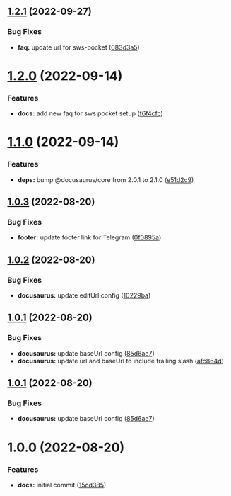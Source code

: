 ## [1.2.1](https://github.com/sws2apps/sws2apps-docs/compare/v1.2.0...v1.2.1) (2022-09-27)


### Bug Fixes

* **faq:** update url for sws-pocket ([083d3a5](https://github.com/sws2apps/sws2apps-docs/commit/083d3a58209a00a1908176a1867ef4d0bda35a6b))

# [1.2.0](https://github.com/sws2apps/sws2apps-docs/compare/v1.1.0...v1.2.0) (2022-09-14)


### Features

* **docs:** add new faq for sws pocket setup ([f6f4cfc](https://github.com/sws2apps/sws2apps-docs/commit/f6f4cfc82b08785f35a0a3e13c8aa1d0262b96b3))

# [1.1.0](https://github.com/sws2apps/sws2apps-docs/compare/v1.0.3...v1.1.0) (2022-09-14)


### Features

* **deps:** bump @docusaurus/core from 2.0.1 to 2.1.0 ([e51d2c9](https://github.com/sws2apps/sws2apps-docs/commit/e51d2c921b7d9b93b965353e6bc5af154dfdbfb6))

## [1.0.3](https://github.com/sws2apps/sws2apps-docs/compare/v1.0.2...v1.0.3) (2022-08-20)


### Bug Fixes

* **footer:** update footer link for Telegram ([0f0895a](https://github.com/sws2apps/sws2apps-docs/commit/0f0895a233307d4f585180dd2c425ddf2bdef87a))

## [1.0.2](https://github.com/sws2apps/sws2apps-docs/compare/v1.0.1...v1.0.2) (2022-08-20)


### Bug Fixes

* **docusaurus:** update editUrl config ([10229ba](https://github.com/sws2apps/sws2apps-docs/commit/10229ba16ffe3c8bd2382a8581343064ed654f2e))

## [1.0.1](https://github.com/sws2apps/sws2apps-docs/compare/v1.0.0...v1.0.1) (2022-08-20)


### Bug Fixes

* **docusaurus:** update baseUrl config ([85d6ae7](https://github.com/sws2apps/sws2apps-docs/commit/85d6ae7e4d85cccae2076f2a473bd300a2dca648))
* **docusaurus:** update url and baseUrl to include trailing slash ([afc864d](https://github.com/sws2apps/sws2apps-docs/commit/afc864d8b654c9bfd31aa1715483486266614084))

## [1.0.1](https://github.com/sws2apps/sws2apps-docs/compare/v1.0.0...v1.0.1) (2022-08-20)


### Bug Fixes

* **docusaurus:** update baseUrl config ([85d6ae7](https://github.com/sws2apps/sws2apps-docs/commit/85d6ae7e4d85cccae2076f2a473bd300a2dca648))

# 1.0.0 (2022-08-20)


### Features

* **docs:** initial commit ([15cd385](https://github.com/sws2apps/sws2apps-docs/commit/15cd385834cf8b4d15859de1f8875f54fade000c))
